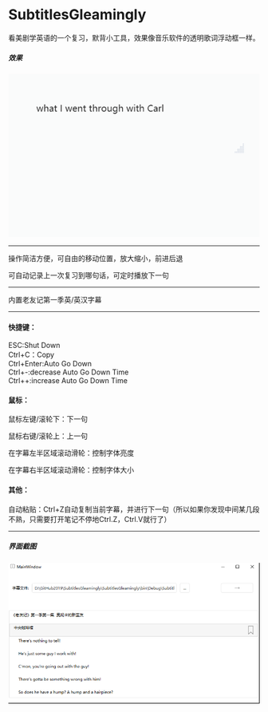 # SubtitlesGleamingly

看美剧学英语的一个复习，默背小工具，效果像音乐软件的透明歌词浮动框一样。

##### 效果

![image](https://github.com/tiancai4652/ReadME_Images/blob/master/SubTitleGIF.gif)

------

操作简洁方便，可自由的移动位置，放大缩小，前进后退

可自动记录上一次复习到哪句话，可定时播放下一句

------

内置老友记第一季英/英汉字幕

------

#### 快捷键：

ESC:Shut Down  
Ctrl+C：Copy  
Ctrl+Enter:Auto Go Down  
Ctrl+-:decrease Auto Go Down Time  
Ctrl++:increase Auto Go Down Time  

#### 鼠标：

鼠标左键/滚轮下：下一句

鼠标右键/滚轮上：上一句     

在字幕左半区域滚动滑轮：控制字体亮度

在字幕右半区域滚动滑轮：控制字体大小

#### 其他：

自动粘贴：Ctrl+Z自动复制当前字幕，并进行下一句（所以如果你发现中间某几段不熟，只需要打开笔记不停地Ctrl.Z，Ctrl.V就行了）

------



##### 界面截图

![image](https://github.com/tiancai4652/ReadME_Images/blob/master/SubTitleTotal.png)




